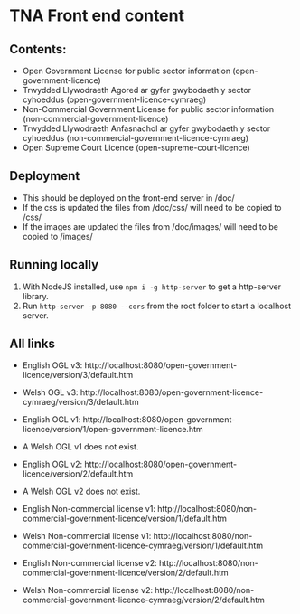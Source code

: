 # TNA Front end content

## Contents:
 - Open Government License for public sector information (open-government-licence)
 - Trwydded Llywodraeth Agored ar gyfer gwybodaeth y sector cyhoeddus (open-government-licence-cymraeg)
 - Non-Commercial Government License for public sector information (non-commercial-government-licence)
 - Trwydded Llywodraeth Anfasnachol ar gyfer gwybodaeth y sector cyhoeddus (non-commercial-government-licence-cymraeg)
 - Open Supreme Court Licence (open-supreme-court-licence)

## Deployment
 - This should be deployed on the front-end server in /doc/
 - If the css is updated the files from /doc/css/ will need to be copied to /css/
 - If the images are updated the files from /doc/images/ will need to be copied to /images/

## Running locally

1. With NodeJS installed, use `npm i -g http-server` to get a http-server library.
2. Run `http-server -p 8080 --cors` from the root folder to start a localhost server.

## All links

- English OGL v3: http://localhost:8080/open-government-licence/version/3/default.htm
- Welsh OGL v3: http://localhost:8080/open-government-licence-cymraeg/version/3/default.htm

- English OGL v1: http://localhost:8080/open-government-licence/version/1/open-government-licence.htm
- A Welsh OGL v1 does not exist.

- English OGL v2: http://localhost:8080/open-government-licence/version/2/default.htm
- A Welsh OGL v2 does not exist.

- English Non-commercial license v1: http://localhost:8080/non-commercial-government-licence/version/1/default.htm
- Welsh Non-commercial license v1: http://localhost:8080/non-commercial-government-licence-cymraeg/version/1/default.htm

- English Non-commercial license v2: http://localhost:8080/non-commercial-government-licence/version/2/default.htm
- Welsh Non-commercial license v2: http://localhost:8080/non-commercial-government-licence-cymraeg/version/2/default.htm


